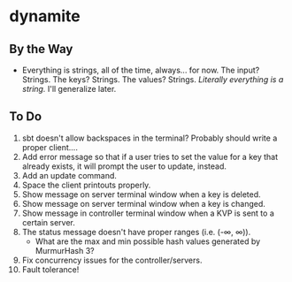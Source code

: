 dynamite
=========

## By the Way
- Everything is strings, all of the time, always... for now. The input? Strings. The keys? Strings. The values? Strings. *Literally everything is a string.* I'll generalize later.

## To Do
1. sbt doesn't allow backspaces in the terminal? Probably should write a proper client....
2. Add error message so that if a user tries to set the value for a key that already exists, it will prompt the user to update, instead.
3. Add an update command.
4. Space the client printouts properly.
5. Show message on server terminal window when a key is deleted.
6. Show message on server terminal window when a key is changed.
7. Show message in controller terminal window when a KVP is sent to a certain server.
8. The status message doesn't have proper ranges (i.e. (-∞, ∞)).
	- What are the max and min possible hash values generated by MurmurHash 3?
9. Fix concurrency issues for the controller/servers.
10. Fault tolerance!